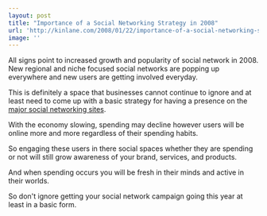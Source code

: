 ```yaml
---
layout: post
title: "Importance of a Social Networking Strategy in 2008"
url: 'http://kinlane.com/2008/01/22/importance-of-a-social-networking-strategy-in-2008/'
image: ''
---
```


All signs point to increased growth and popularity of social network in 2008. New regional and niche focused social networks are popping up everywhere and new users are getting involved everyday.

This is definitely a space that businesses cannot continue to ignore and at least need to come up with a basic strategy for having a presence on the [major social networking sites][1].

With the economy slowing, spending may decline however users will be online more and more regardless of their spending habits.

So engaging these users in there social spaces whether they are spending or not will still grow awareness of your brand, services, and products.

And when spending occurs you will be fresh in their minds and active in their worlds.

So don't ignore getting your social network campaign going this year at least in a basic form.

   [1]: http://www.socialsquad.us/platforms.asp
